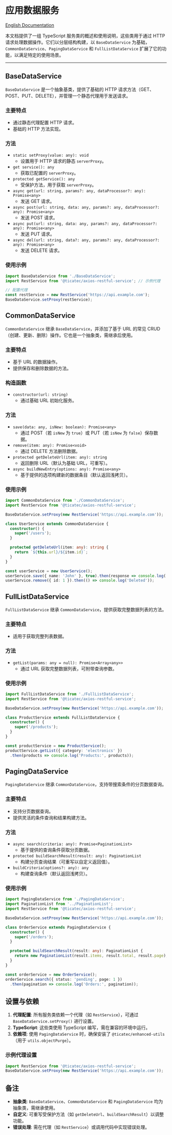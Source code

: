 # 应用数据服务

[English Documentation](./README.md)

本文档提供了一组 TypeScript 服务类的概述和使用说明，这些类用于通过 HTTP 请求处理数据操作。它们以分层结构构建，以 `BaseDataService` 为基础，`CommonDataService`、`PagingDataService` 和 `FullListDataService` 扩展了它的功能，以满足特定的使用场景。

---

## BaseDataService

`BaseDataService` 是一个抽象基类，提供了基础的 HTTP 请求方法（GET、POST、PUT、DELETE），并管理一个静态代理用于发送请求。

### 主要特点
- 通过静态代理配置 HTTP 请求。
- 基础的 HTTP 方法实现。

### 方法
- `static setProxy(value: any): void`
    - 设置用于 HTTP 请求的静态 `serverProxy`。
- `get service(): any`
    - 获取已配置的 `serverProxy`。
- `protected getService(): any`
    - 受保护方法，用于获取 `serverProxy`。
- `async get(url: string, params?: any, dataProcessor?: any): Promise<any>`
    - 发送 GET 请求。
- `async post(url: string, data: any, params?: any, dataProcessor?: any): Promise<any>`
    - 发送 POST 请求。
- `async put(url: string, data: any, params?: any, dataProcessor?: any): Promise<any>`
    - 发送 PUT 请求。
- `async del(url: string, data?: any, params?: any, dataProcessor?: any): Promise<any>`
    - 发送 DELETE 请求。

### 使用示例

```ts
import BaseDataService from './BaseDataService';
import RestService from '@ticatec/axios-restful-service'; // 示例代理

// 配置代理
const restService = new RestService('https://api.example.com');
BaseDataService.setProxy(restService);

```

## CommonDataService

`CommonDataService` 继承 `BaseDataService`，并添加了基于 URL 的常见 CRUD（创建、更新、删除）操作。它也是一个抽象类，需继承后使用。

### 主要特点
* 基于 URL 的数据操作。
* 提供保存和删除数据的方法。

### 构造函数
* `constructor(url: string)`
    * 通过基础 URL 初始化服务。

### 方法
* `save(data: any, isNew: boolean): Promise<any>`
    * 通过 POST（若 `isNew` 为 `true`）或 PUT（若 `isNew` 为 `false`）保存数据。
* `remove(item: any): Promise<void>`
    * 通过 DELETE 方法删除数据。
* `protected getDeleteUrl(item: any): string`
    * 返回删除 URL（默认为基础 URL，可重写）。
* `async buildNewEntry(options: any): Promise<any>`
    * 基于提供的选项构建新的数据条目（默认返回浅拷贝）。

### 使用示例

```ts
import CommonDataService from './CommonDataService';
import RestService from '@ticatec/axios-restful-service';

BaseDataService.setProxy(new RestService('https://api.example.com'));

class UserService extends CommonDataService {
  constructor() {
    super('/users');
  }

  protected getDeleteUrl(item: any): string {
    return `${this.url}/${item.id}`;
  }
}

const userService = new UserService();
userService.save({ name: 'John' }, true).then(response => console.log('Saved:', response));
userService.remove({ id: 1 }).then(() => console.log('Deleted'));
```

## FullListDataService

`FullListDataService` 继承 `CommonDataService`，提供获取完整数据列表的方法。

### 主要特点
* 适用于获取完整列表数据。

### 方法
* `getList(params: any = null): Promise<Array<any>>`
    * 通过 URL 获取完整数据列表，可附带查询参数。

### 使用示例

```ts
import FullListDataService from './FullListDataService';
import RestService from '@ticatec/axios-restful-service';

BaseDataService.setProxy(new RestService('https://api.example.com'));

class ProductService extends FullListDataService {
  constructor() {
    super('/products');
  }
}

const productService = new ProductService();
productService.getList({ category: 'electronics' })
  .then(products => console.log('Products:', products));
```

## PagingDataService

`PagingDataService` 继承 `CommonDataService`，支持带搜索条件的分页数据查询。

### 主要特点

* 支持分页数据查询。
* 提供灵活的条件查询和结果构建方法。

### 方法

* `async search(criteria: any): Promise<PaginationList>`
    * 基于提供的查询条件获取分页数据。
* `protected buildSearchResult(result: any): PaginationList`
    * 构建分页查询结果（可重写以自定义返回值）。
* `buildCriteria(options?: any): any`
    * 构建查询条件（默认返回浅拷贝）。

### 使用示例

```ts
import PagingDataService from './PagingDataService';
import PaginationList from '../PaginationList';
import RestService from '@ticatec/axios-restful-service';

BaseDataService.setProxy(new RestService('https://api.example.com'));

class OrderService extends PagingDataService {
  constructor() {
    super('/orders');
  }

  protected buildSearchResult(result: any): PaginationList {
    return new PaginationList(result.items, result.total, result.page);
  }
}

const orderService = new OrderService();
orderService.search({ status: 'pending', page: 1 })
  .then(pagination => console.log('Orders:', pagination));
```

## 设置与依赖
1. **代理配置**: 所有服务类依赖一个代理（如 `RestService`），可通过 `BaseDataService.setProxy()` 进行设置。
2. **TypeScript**: 这些类使用 TypeScript 编写，需在兼容的环境中运行。
3. **依赖项**: 使用 `PagingDataService` 时，确保安装了 `@ticatec/enhanced-utils`（用于 `utils.objectPurge`）。

### 示例代理设置

```ts
import RestService from '@ticatec/axios-restful-service';
BaseDataService.setProxy(new RestService('https://api.example.com'));
```

## 备注
* **抽象类**: `BaseDataService`、`CommonDataService` 和 `PagingDataService` 均为抽象类，需继承使用。
* **自定义**: 可重写受保护方法（如 `getDeleteUrl`、`buildSearchResult`）以调整功能。
* **错误处理**: 需在代理（如 `RestService`）或调用代码中实现错误处理。

